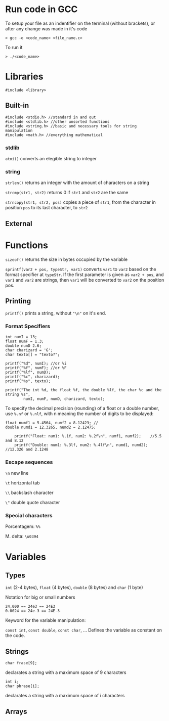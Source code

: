 # Run code in GCC
To setup your file as an indentifier on the terminal (without brackets), or after any change was made in it's code
```
> gcc -o <code_name> <file_name.c>
```
To run it
```
> ./<code_name>
```
# Libraries
```
#include <library>
```
## Built-in
```
#include <stdio.h> //standard in and out
#include <stdlib.h> //other unsorted functions
#include <string.h> //basic and necessary tools for string manipulation
#include <math.h> //everything mathematical
```

### stdlib
```atoi()``` converts an elegible string to integer

### string
```strlen()``` returns an integer with the amount of characters on a string

```strcmp(str1, str2)``` returns 0 if ```str1``` and ```str2``` are the same

```strncopy(str1, str2, pos)``` copies a piece of ```str1```, from the character in position ```pos``` to its last character, to ```str2``` 

## External

# Functions
```sizeof()``` returns the size in bytes occupied by the variable

```sprintf(var2 + pos, typeStr, var1)``` converts ```var1``` to ```var2``` based on the format specifier at ```typeStr```. If the first parameter is given as ```var2 + pos```, and ```var1``` and ```var2``` are strings, then ```var1``` will be converted to ```var2``` on the position pos.
## Printing
```printf()``` prints a string, without ```"\n"``` on it's end.

### Format Specifiers
```
int numI = 13;
float numF = 1.3;
double numD 2.6;
char charizard = 'G';
char texto[] = "texto?";

printf("%d", numI); //or %i
printf("%f", numF); //or %F
printf("%lf", numD);
printf("%c", charizard);
printf("%s", texto);

printf("The int %d, the float %f, the double %lf, the char %c and the string %s",
        numI, numF, numD, charizard, texto);

```
To specify the decimal precision (rounding) of a float or a double number, use ```%.nf``` or ```%.nlf```, with n meaning the number of digits to be displayed:
```
float numf1 = 5.4564, numf2 = 8.12423; //
double numd1 = 12.3265, numd2 = 2.12475;

    printf("Float: num1: %.1f, num2: %.2f\n", numf1, numf2);    //5.5 and 8.12
    printf("Double: num1: %.3lf, num2: %.4lf\n", numd1, numd2); //12.326 and 2.1248
```
### Escape sequences
```\n``` new line

```\t``` horizontal tab

```\\``` backslash character

```\"``` double quote character

### Special characters
Porcentagem: ```%%```

M. delta: ```\u0394```

# Variables

## Types

```int``` (2-4 bytes), ```float``` (4 bytes), ```double``` (8 bytes) and ```char``` (1 byte)

Notation for big or small numbers
```
24,000 == 24e3 == 24E3
0.0024 == 24e-3 == 24E-3
```
Keyword for the variable manipulation:

```const int```, ```const double```, ```const char```, ... Defines the variable as constant on the code.

## Strings

```
char frase[9];
```
declarates a string with a maximum space of 9 characters
```
int i;
char phrase[i];
```
declarates a string with a maximum space of i characters

## Arrays


